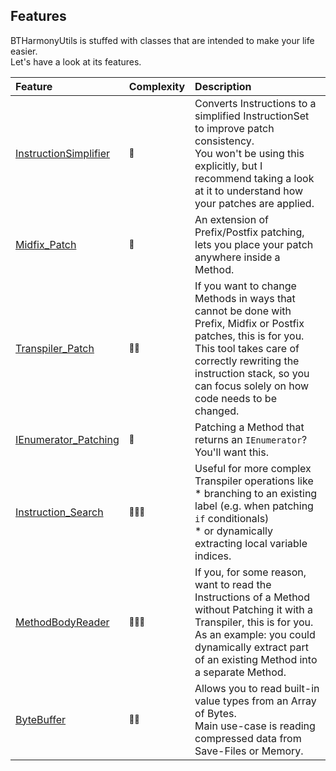 ﻿## Features

BTHarmonyUtils is stuffed with classes that are intended to make your life easier.  
Let's have a look at its features.

|Feature|Complexity|Description|
|:---|:---|:---|
|[InstructionSimplifier](https://github.com/BlazingTwist/BTHarmonyUtils/wiki/Instruction-Simplifier)|<span style="font-size: 0.8em">🔴</span>|Converts Instructions to a simplified InstructionSet to improve patch consistency.<br/>You won't be using this explicitly, but I recommend taking a look at it to understand how your patches are applied.
|[Midfix_Patch](https://github.com/BlazingTwist/BTHarmonyUtils/wiki/Midfix-Patch)|<span style="font-size: 0.8em">🔴</span>|An extension of Prefix/Postfix patching, lets you place your patch anywhere inside a Method.
|[Transpiler_Patch](https://github.com/BlazingTwist/BTHarmonyUtils/wiki/Transpiler-Patch)|<span style="font-size: 0.8em">🔴🔴</span>|If you want to change Methods in ways that cannot be done with Prefix, Midfix or Postfix patches, this is for you.<br/>This tool takes care of correctly rewriting the instruction stack, so you can focus solely on how code needs to be changed.|
|[IEnumerator_Patching](https://github.com/BlazingTwist/BTHarmonyUtils/wiki/IEnumerator-Patching)|<span style="font-size: 0.8em">🔴</span>|Patching a Method that returns an `IEnumerator`? You'll want this.|
|[Instruction_Search](https://github.com/BlazingTwist/BTHarmonyUtils/wiki/Instruction-Search)|<span style="font-size: 0.8em">🔴🔴🔴</span>|Useful for more complex Transpiler operations like<br/>* branching to an existing label (e.g. when patching `if` conditionals)<br/>* or dynamically extracting local variable indices.|
|[MethodBodyReader](https://github.com/BlazingTwist/BTHarmonyUtils/wiki/Method-Body-Reader)|<span style="font-size: 0.8em">🔴🔴🔴</span>|If you, for some reason, want to read the Instructions of a Method without Patching it with a Transpiler, this is for you.<br/>As an example: you could dynamically extract part of an existing Method into a separate Method.|
|[ByteBuffer](https://github.com/BlazingTwist/BTHarmonyUtils/wiki/Byte-Buffer)|<span style="font-size: 0.8em">🔴🔴</span>|Allows you to read built-in value types from an Array of Bytes.<br/>Main use-case is reading compressed data from Save-Files or Memory.|
